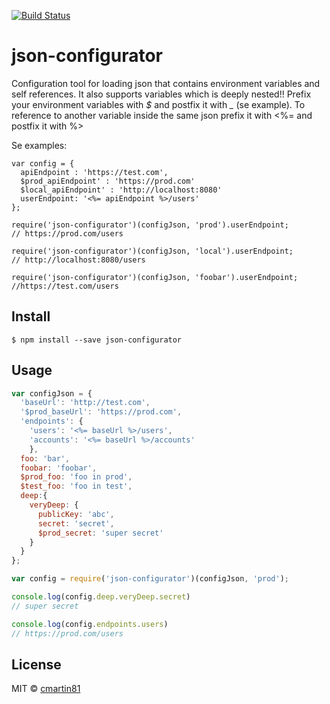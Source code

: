 [![Build Status](https://travis-ci.org/cmartin81/configurator.svg)](https://travis-ci.org/cmartin81/configurator)
# json-configurator

Configuration tool for loading json that contains environment variables and self references. 
It also supports variables which is deeply nested!!
Prefix your environment variables with *$* and postfix it with *_* (se example). To reference to another variable inside the same json prefix it with <%= and postfix it with %>


Se examples:

```
var config = {
  apiEndpoint : 'https://test.com',
  $prod_apiEndpoint' : 'https://prod.com'
  $local_apiEndpoint' : 'http://localhost:8080'
  userEndpoint: '<%= apiEndpoint %>/users'
};

require('json-configurator')(configJson, 'prod').userEndpoint; 
// https://prod.com/users

require('json-configurator')(configJson, 'local').userEndpoint; 
// http://localhost:8080/users

require('json-configurator')(configJson, 'foobar').userEndpoint; 
//https://test.com/users
```


## Install

```
$ npm install --save json-configurator
```


## Usage

```js
var configJson = {
  'baseUrl': 'http://test.com',
  '$prod_baseUrl': 'https://prod.com',
  'endpoints': {
    'users': '<%= baseUrl %>/users',
	'accounts': '<%= baseUrl %>/accounts'
	},
  foo: 'bar',
  foobar: 'foobar',
  $prod_foo: 'foo in prod',
  $test_foo: 'foo in test',
  deep:{
    veryDeep: {
      publicKey: 'abc',
      secret: 'secret',
      $prod_secret: 'super secret'
    }
  }
};

var config = require('json-configurator')(configJson, 'prod');

console.log(config.deep.veryDeep.secret) 
// super secret

console.log(config.endpoints.users)
// https://prod.com/users

```

## License

MIT © [cmartin81](https://github.com/cmartin81)
